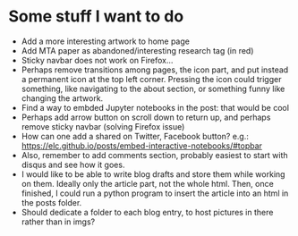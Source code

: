 # Some stuff I want to do
* Add a more interesting artwork to home page
* Add MTA paper as abandoned/interesting research tag (in red)
* Sticky navbar does not work on Firefox...
* Perhaps remove transitions among pages, the icon part, and put instead a permanent icon at the top left corner. Pressing the icon could trigger something, like navigating to the about section, or something funny like changing the artwork.
* Find a way to embded Jupyter notebooks in the post: that would be cool
* Perhaps add arrow button on scroll down to return up, and perhaps remove sticky navbar (solving Firefox issue)
* How can one add a shared on Twitter, Facebook button? e.g.: https://elc.github.io/posts/embed-interactive-notebooks/#topbar
* Also, remember to add comments section, probably easiest to start with disqus and see how it goes.
* I would like to be able to write blog drafts and store them while working on them. Ideally only the article part, not the whole html. Then, once finished, I could run a python program to insert the article into an html in the posts folder.
* Should dedicate a folder to each blog entry, to host pictures in there rather than in imgs?
